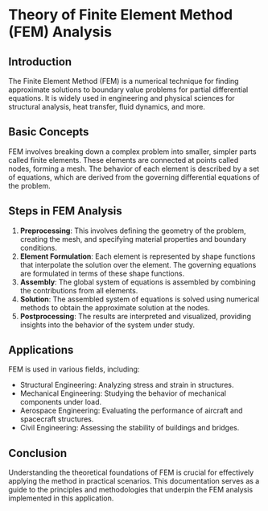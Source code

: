 # Theory of Finite Element Method (FEM) Analysis

## Introduction
The Finite Element Method (FEM) is a numerical technique for finding approximate solutions to boundary value problems for partial differential equations. It is widely used in engineering and physical sciences for structural analysis, heat transfer, fluid dynamics, and more.

## Basic Concepts
FEM involves breaking down a complex problem into smaller, simpler parts called finite elements. These elements are connected at points called nodes, forming a mesh. The behavior of each element is described by a set of equations, which are derived from the governing differential equations of the problem.

## Steps in FEM Analysis
1. **Preprocessing**: This involves defining the geometry of the problem, creating the mesh, and specifying material properties and boundary conditions.
2. **Element Formulation**: Each element is represented by shape functions that interpolate the solution over the element. The governing equations are formulated in terms of these shape functions.
3. **Assembly**: The global system of equations is assembled by combining the contributions from all elements.
4. **Solution**: The assembled system of equations is solved using numerical methods to obtain the approximate solution at the nodes.
5. **Postprocessing**: The results are interpreted and visualized, providing insights into the behavior of the system under study.

## Applications
FEM is used in various fields, including:
- Structural Engineering: Analyzing stress and strain in structures.
- Mechanical Engineering: Studying the behavior of mechanical components under load.
- Aerospace Engineering: Evaluating the performance of aircraft and spacecraft structures.
- Civil Engineering: Assessing the stability of buildings and bridges.

## Conclusion
Understanding the theoretical foundations of FEM is crucial for effectively applying the method in practical scenarios. This documentation serves as a guide to the principles and methodologies that underpin the FEM analysis implemented in this application.
